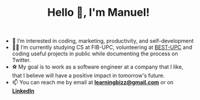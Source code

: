 <h1 align="center">
    <br>
    Hello 👋, I'm Manuel!
    <br>
</h1>

<br>

- 👀 I’m interested in coding, marketing, productivity, and self-development
- 👨‍💻 I’m currently studying CS at FIB-UPC, volunteering at [BEST-UPC](https://bestbarcelona.org/web) and coding useful projects in public while documenting the process on Twitter.
- ⚽ My goal is to work as a software engineer at a company that I like, that I believe will have a positive impact in tomorrow's future.
- 📫 You can reach me by email at **[learningbizz@gmail.com](mailto:learningbizz@gmail.com)** or on **[LinkedIn](https://www.linkedin.com/in/manuelnavid)**

<!---
LearningBizz/LearningBizz is a ✨ special ✨ repository because its `README.md` (this file) appears on your GitHub profile.
You can click the Preview link to take a look at your changes.
--->
